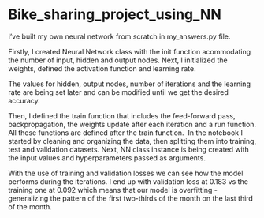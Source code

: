 # Bike_sharing_project_using_NN

I’ve built my own neural network from scratch in my_answers.py file.

Firstly, I created Neural Network class with the init function acommodating the number of input, hidden and output nodes. Next, I initialized the weights, defined the activation function and learning rate. 

The values for hidden, output nodes, number of iterations and the learning rate are being set later and can be modified until we get the desired accuracy. 

Then, I defined the train function that includes the feed-forward pass, backpropagation, the weights update after each iteration and a run function. All these functions are defined after the train function. 
In the notebook I started by cleaning and organizing the data, then splitting them into training, test and validation datasets. Next, NN class instance is being created with the input values and hyperparameters passed as arguments. 

With the use of training and validation losses we can see how the model performs during the iterations. I end up with validation loss at 0.183 vs the training one at 0.092 which means that our model is overfitting - generalizing the pattern of the first two-thirds of the month on the last third of the month.
